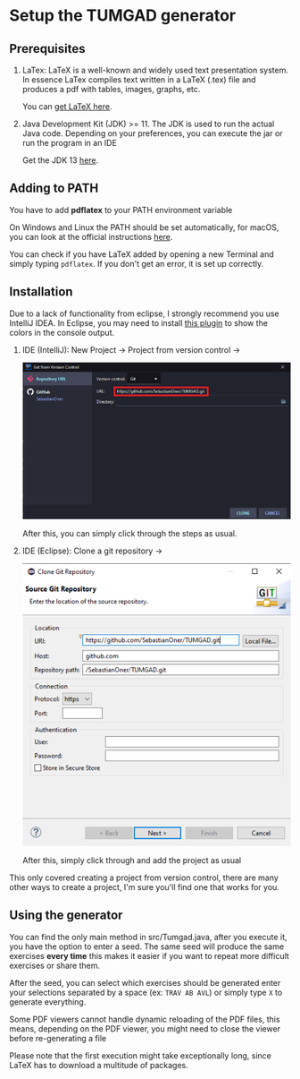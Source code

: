 # Setup the TUMGAD generator
## Prerequisites
1. LaTex: LaTeX is a well-known and widely used text presentation system.
In essence LaTex compiles text written in a LaTeX (.tex) file and
produces a pdf with tables, images, graphs, etc.

    You can [get LaTeX here](https://www.latex-project.org/get/#tex-distributions).

2. Java Development Kit (JDK) >= 11. The JDK is used to run the actual
Java code. Depending on your preferences, you can execute the jar or run
the program in an IDE

    Get the JDK 13 [here](https://www.oracle.com/java/technologies/javase-jdk13-downloads.html).

## Adding to PATH
You have to add **pdflatex** to your PATH environment variable

On Windows and Linux the PATH should be set automatically,
for macOS, you can look at the official instructions [here](https://miktex.org/howto/modify-path).

You can check if you have LaTeX added by opening a new Terminal and simply typing
`pdflatex`. If you don't get an error, it is set up correctly.

## Installation
Due to a lack of functionality from eclipse, I strongly recommend you use
IntelliJ IDEA. In Eclipse, you may need to install
[this plugin](http://mihai-nita.net/2013/06/03/eclipse-plugin-ansi-in-console/)
to show the colors in the console output.

1. IDE (IntelliJ): New Project -> Project from version control ->

    ![New project from version control](resources/NewFromVC.png)

    After this, you can simply click through the steps as usual.

2. IDE (Eclipse): Clone a git repository -> 

    ![New Project from VC in Eclipse](resources/NewFromVCEclipse.png)
    
    After this, simply click through and add the project as usual

This only covered creating a project from version control, there
are many other ways to create a project, I'm sure you'll find one that works 
for you.

## Using the generator
You can find the only main method in src/Tumgad.java, after you execute it, you have the option to enter a seed. The same seed will produce the
same exercises **every time** this makes it easier if you want to repeat
more difficult exercises or share them.

After the seed, you can select which exercises should be generated enter 
your selections separated by a space (ex: `TRAV AB AVL`) or simply type `X`
to generate everything.

Some PDF viewers cannot handle dynamic reloading of the PDF files, this means, depending on the PDF viewer, you might need to close the viewer before re-generating a file

Please note that the first execution might take
exceptionally long, since LaTeX has to download a multitude of packages.
